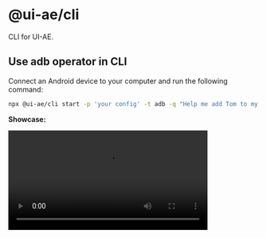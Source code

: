 # @ui-ae/cli

CLI for UI-AE.

## Use adb operator in CLI

Connect an Android device to your computer and run the following command:

```bash
npx @ui-ae/cli start -p 'your config' -t adb -q "Help me add Tom to my contacts. His phone number is 12345678900."
```

**Showcase:**

<video src="https://github.com/user-attachments/assets/91142f86-22a0-4ebc-9a85-752a8d21d1c4" height="200" />

